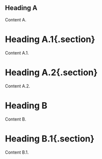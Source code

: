 ## Heading A 

Content A.

# Heading A.1{.section}

Content A.1.

# Heading A.2{.section}

Content A.2.

# Heading B

Content B.

# Heading B.1{.section}

Content B.1.